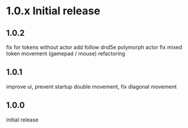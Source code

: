 # 1.0.x Initial release
## 1.0.2
fix for tokens without actor
add follow dnd5e polymorph actor 
fix mixed token movement (gamepad / mouse)
refactoring 
## 1.0.1
improve ui,
prevent startup double movement,
fix diagonal movement
## 1.0.0
initial release